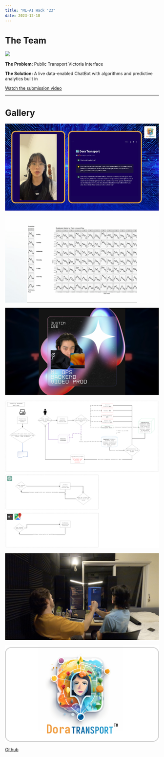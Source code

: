 ```yaml
---
title: "ML-AI Hack '23"
date: 2023-12-18
---
```


# The Team

![](/images/the-team2.png)

**The Problem:** Public Transport Victoria Interface

**The Solution:** A live data-enabled ChatBot with algorithms and predictive analytics built in

[Watch the submission video](https://youtu.be/NmYVubGNH-E?si=o_3Cf7nmCq03rcRi)

---

# Gallery

![](/images/mlai-1.png)

![](/images/mlai-2.png)

![](/images/mlai-3.png)

![](/images/mlai-4.png)

![](/images/mlai-5.png)

![](/images/mlai-6.png)

[Github](https://github.com/jl33-ai/ml-ai-hack)